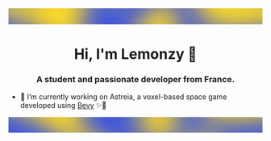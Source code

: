 <img src="https://raw.githubusercontent.com/Lemonzyy/Lemonzyy/master/strip1.png">

<h1 align="center">Hi, I'm Lemonzy 🍋</h1>
<h3 align="center">A student and passionate developer from France.</h3>

  * 🔭 I’m currently working on Astreia, a voxel-based space game developed using <a href="https://github.com/bevyengine/bevy" target="_blank">Bevy</a> ✨🌠

<img src="https://raw.githubusercontent.com/Lemonzyy/Lemonzyy/master/strip2.png">
